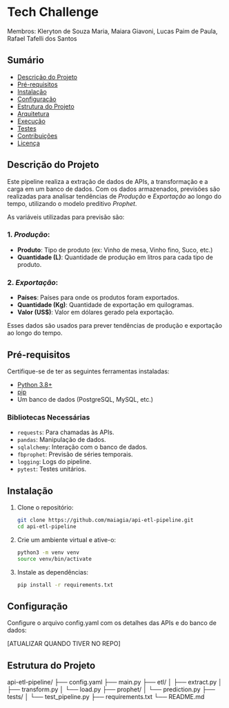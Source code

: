 # Tech Challenge
Membros:
Kleryton de Souza Maria,
Maiara Giavoni,
Lucas Paim de Paula,
Rafael Tafelli dos Santos


## Sumário

- [Descrição do Projeto](#descrição-do-projeto)
- [Pré-requisitos](#pré-requisitos)
- [Instalação](#instalação)
- [Configuração](#configuração)
- [Estrutura do Projeto](#estrutura-do-projeto)
- [Arquitetura](#arquitetura)
- [Execução](#execução)
- [Testes](#testes)
- [Contribuições](#contribuições)
- [Licença](#licença)

## Descrição do Projeto

Este pipeline realiza a extração de dados de APIs, a transformação e a carga em um banco de dados. Com os dados armazenados, previsões são realizadas para analisar tendências de *Produção* e *Exportação* ao longo do tempo, utilizando o modelo preditivo *Prophet*.

As variáveis utilizadas para previsão são:

### 1. *Produção*:
   - **Produto**: Tipo de produto (ex: Vinho de mesa, Vinho fino, Suco, etc.)
   - **Quantidade (L)**: Quantidade de produção em litros para cada tipo de produto.

### 2. *Exportação*:
   - **Países**: Países para onde os produtos foram exportados.
   - **Quantidade (Kg)**: Quantidade de exportação em quilogramas.
   - **Valor (US$)**: Valor em dólares gerado pela exportação.

Esses dados são usados para prever tendências de produção e exportação ao longo do tempo.

## Pré-requisitos

Certifique-se de ter as seguintes ferramentas instaladas:

- [Python 3.8+](https://www.python.org/)
- [pip](https://pip.pypa.io/en/stable/installing/)
- Um banco de dados (PostgreSQL, MySQL, etc.)

### Bibliotecas Necessárias

- `requests`: Para chamadas às APIs.
- `pandas`: Manipulação de dados.
- `sqlalchemy`: Interação com o banco de dados.
- `fbprophet`: Previsão de séries temporais.
- `logging`: Logs do pipeline.
- `pytest`: Testes unitários.

## Instalação

1. Clone o repositório:

   ```bash
   git clone https://github.com/maiagia/api-etl-pipeline.git
   cd api-etl-pipeline

2. Crie um ambiente virtual e ative-o:

   ```bash
   python3 -m venv venv
   source venv/bin/activate

3. Instale as dependências:

   ```bash
   pip install -r requirements.txt

## Configuração
Configure o arquivo config.yaml com os detalhes das APIs e do banco de dados:

[ATUALIZAR QUANDO TIVER NO REPO]

## Estrutura do Projeto
api-etl-pipeline/
├── config.yaml
├── main.py
├── etl/
│   ├── extract.py
│   ├── transform.py
│   └── load.py
├── prophet/
│   └── prediction.py
├── tests/
│   └── test_pipeline.py
├── requirements.txt
└── README.md








